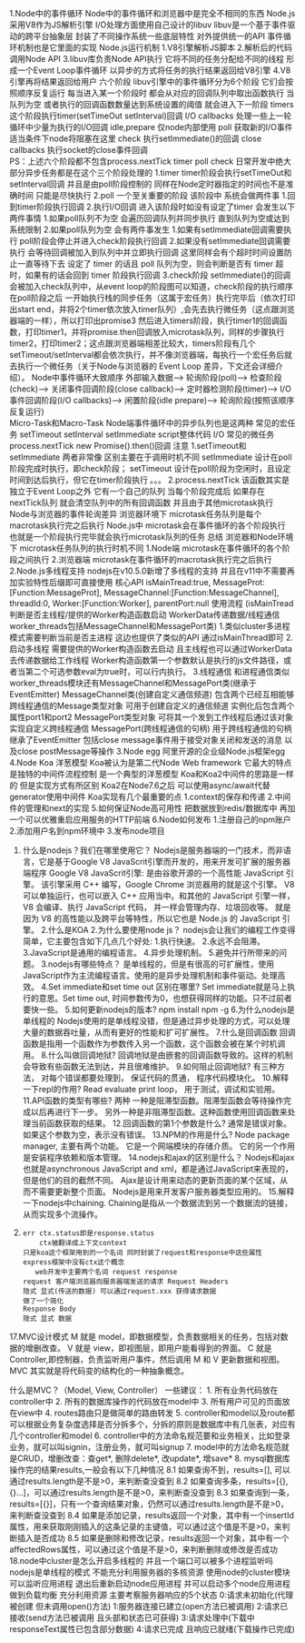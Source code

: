 1.Node中的事件循环
    Node中的事件循环和浏览器中是完全不相同的东西
    Node.js采用V8作为JS解析引擎
    I/O处理方面使用自己设计的libuv 
    libuv是一个基于事件驱动的跨平台抽象层
    封装了不同操作系统一些底层特性
    对外提供统一的API 事件循环机制也是它里面的实现
    Node.js运行机制
        1.V8引擎解析JS脚本
        2.解析后的代码 调用Node API
        3.libuv库负责Node API执行 它将不同的任务分配给不同的线程 形成一个Event Loop事件循环 以异步的方式将任务的执行结果返回给V8引擎
        4.V8引擎再将结果返回给用户
    六个阶段
        libuv引擎中的事件循环分为6个阶段 它们会按照顺序反复运行
        每当进入某一个阶段时 都会从对应的回调队列中取出函数执行
        当队列为空 或者执行的回调函数数量达到系统设置的阈值 就会进入下一阶段
        timers
            这个阶段执行timer(setTimeOut setInterval)回调 
        I/O callbacks
            处理一些上一轮循环中少量为执行的I/O回调
        idle,prepare
            仅node内部使用
        poll
            获取新的I/O事件 适当条件下node将阻塞在这里
        check
            执行setImmediate()的回调
        close callbacks
            执行socket的close事件回调   
        PS：上述六个阶段都不包含process.nextTick
        timer poll check 日常开发中绝大部分异步任务都是在这个三个阶段处理的
            1.timer 
            timer阶段会执行setTimeOut和setInterval回调 并且是由poll阶段控制的 同样在Node定时器指定的时间也不是准确时间 只能是尽快执行
            2.poll
                一个至关重要的阶段 该阶段中
                系统会做两件事
                1.回到timer阶段执行回调
                2.执行I/O回调
                    进入该阶段时如没有设定了timer 会发生以下两件事情
                    1.如果poll队列不为空 会遍历回调队列并同步执行 直到队列为空或达到系统限制
                    2.如果poll队列为空 会有两件事发生
                        1.如果有setImmediate回调需要执行 poll阶段会停止并进入check阶段执行回调
                        2.如果没有setImmediate回调需要执行 会等待回调被加入到队列中并立即执行回调
                        这里同样会有个超时时间设置防止一直等待下去
                设定了 timer 的话且 poll 队列为空，则会判断是否有 timer 超时，如果有的话会回到 timer 阶段执行回调
            3.check阶段
                setImmediate()的回调会被加入check队列中，从event loop的阶段图可以知道，check阶段的执行顺序在poll阶段之后
                    一开始执行栈的同步任务（这属于宏任务）执行完毕后（依次打印出start end，并将2个timer依次放入timer队列）,会先去执行微任务（这点跟浏览器端的一样），所以打印出promise3
                    然后进入timers阶段，执行timer1的回调函数，打印timer1，并将promise.then回调放入microtask队列，同样的步骤执行timer2，打印timer2；这点跟浏览器端相差比较大，timers阶段有几个setTimeout/setInterval都会依次执行，并不像浏览器端，每执行一个宏任务后就去执行一个微任务（关于Node与浏览器的 Event Loop 差异，下文还会详细介绍）。
    Node中事件循环大致顺序
        外部输入数据-->
        轮询阶段(poll)-->
        检查阶段(check)-->
        关闭事件回调阶段(close callback)-->
        定时器检测阶段(timer)-->
        I/O事件回调阶段(I/O callbacks)-->
        闲置阶段(idle prepare)-->
        轮询阶段(按照该顺序反复运行)        
    Micro-Task和Macro-Task
        Node端事件循环中的异步队列也是这两种
        常见的宏任务
            setTimeout setInterval setImmediate script整体代码 I/O
        常见的微任务
            process.nextTick new Promise().then()回调
    注意
        1.setTimeout和setImmediate
            两者非常像 区别主要在于调用时机不同
            setImmediate 设计在poll阶段完成时执行，即check阶段；
            setTimeout 设计在poll阶段为空闲时，且设定时间到达后执行，但它在timer阶段执行
            。。。
        2.process.nextTick
            该函数其实是独立于Event Loop之外 它有一个自己的队列 当每个阶段完成后 如果存在nextTick队列 就会清空队列中的所有回调函数 并且由于其他microtask执行
    Node与浏览器的事件轮询差异
        浏览器环境下
            microtask任务队列是每个macrotask执行完之后执行
            Node.js中 microtask会在事件循环的各个阶段执行 也就是一个阶段执行完毕就会执行microtask队列的任务
    总结
        浏览器和Node环境下 microtask任务队列的执行时机不同
        1.Node端 microtask在事件循环的各个阶段之间执行
        2.浏览器端 microtask在事件循环的macrotask执行完之后执行
2.Node.js多线程支持
    nodejs在v10.5.0新增了多线程的支持 并且在v11中不需要再加实验特性后缀即可直接使用
    核心API
        isMainTread:true,
        MessageProt:[Function:MessageProt],
        MessageChannel:[Function:MessageChannel],
        threadId:0,
        Worker:[Function:Worker],
        parentPort:null
    使用流程
    (isMainTread判断是否主线程/提供的Worker构造函数启动 WorkerData传递数据/线程通信 worker_threads包括MessageChannel和MessagePort类)
        1.类似cluster多进程模式需要判断当前是否主进程 这边也提供了类似的API 通过isMainThread即可
        2.启动多线程 需要提供的Worker构造函数去启动 且主线程也可以通过WorkerData去传递数据给工作线程
        Worker构造函数第一个参数默认是执行的js文件路径，或者当第二个可选参数eval为true时，可以行内执行。
        3.线程通信 和进程通信类似
            worker_threads模块还有MessageChannel和MessagePort类(继承于EventEmitter)
            MessageChannel类(创建自定义通信频道)
                包含两个已经互相能够跨线程通信的Message类型对象 可用于创建自定义的通信频道 实例化后包含两个属性port1和port2 MessagePort类型对象 可将其一个发到工作线程后通过该对象实现自定义跨线程通信
            MessagePort(跨线程通信的句柄)
                用于跨线程通信的句柄 继承了EventEmitter 包括close message事件用于接受对象关闭和发送的消息 以及close postMessage等操作
3.Node egg
    阿里开源的企业级Node.js框架egg
4.Node Koa 洋葱模型
    Koa被认为是第二代Node Web framework
    它最大的特点是独特的中间件流程控制 是一个典型的洋葱模型
    Koa和Koa2中间件的思路是一样的 但是实现方式有所区别
    Koa2在Node7.6之后 可以使用async/await代替generator使用中间件 
    Koa实现有几个最重要的点
        1.context的保存和传递
        2.中间件的管理和next的实现
5.如何保证Node高可用性
    把数据放到redis/数据库中
    再加一个可以优雅重启应用服务的HTTP前端
6.Node如何发布
    1.注册自己的npm账户
    2.添加用户名到npm环境中
    3.发布node项目
1. 什么是nodejs？我们在哪里使用它？
    Nodejs是服务器端的一门技术，而非语言，它是基于Google V8 JavaScrit引擎而开发的，用来开发可扩展的服务器端程序
    Google V8 JavaScrit引擎:
    是由谷歌开源的一个高性能 JavaScript 引擎。
    该引擎采用 C++ 编写，Google Chrome 浏览器用的就是这个引擎。
    V8 可以单独运行，也可以嵌入 C++ 应用当中。和其他的 JavaScript 引擎一样，
    V8 会编译、执行 JavaScript 代码，
    并一样会管理内存、垃圾回收等。
    就是因为 V8 的高性能以及跨平台等特性，所以它也是 Node.js 的 JavaScript 引擎。
2.什么是KOA
2.为什么要使用node js？
    nodejs会让我们的编程工作变得简单，它主要包含如下几点几个好处:
    1.执行快速。
    2.永远不会阻滞。
    3.JavaScript是通用的编程语言。
    4.异步处理机制。
    5.避免并行所带来的问题。
3.nodejs有哪些特点？
    是单线程的，但是有很高的可扩展性，使用JavaScript作为主流编程语言。使用的是异步处理机制和事件驱动。处理高效。
4.Set immediate和set time out 区别在哪里?
    Set immediate就是马上执行的意思。Set time out, 时间参数传为0，也想获得同样的功能。只不过前者要快一些。
5.如何更新nodejs的版本?
    npm install npm -g
6.为什么nodejs是单线程的
    Nodejs使用的是单线程没错，但是通过异步处理的方式，可以处理大量的数据吞吐量，从而有更好的性能和扩可扩展性。
7.什么是回调函数
    回调函数是指用一个函数作为参数传入另一个函数，这个函数会被在某个时机调用。
8.什么叫做回调地狱?
    回调地狱是由嵌套的回调函数导致的。这样的机制会导致有些函数无法到达，并且很难维护。
9.如何阻止回调地狱?
    有三种方法， 对每个错误都要处理到， 保证代码的贯通， 程序代码模块化。
10.解释一下repl的作用?
    Read evaluate print loop， 用于测试，调试和实验用。
11.API函数的类型有哪些?
    两种
    一种是阻滞型函数。阻滞型函数会等待操作完成以后再进行下一步。
    另外一种是非阻滞型函数。这种函数使用回调函数来处理当前函数获取的结果。
12.回调函数的第1个参数是什么?
    通常是错误对象。如果这个参数为空，表示没有错误。
13.NPM的作用是什么?
    Node package manager, 主要有两个功能。
        它是一个网端模块的存储介质。
        它的另一个作用是安装程序依赖和版本管理。
14.nodejs和ajax的区别是什么？
    Nodejs和ajax也就是asynchronous JavaScript and xml，都是通过JavaScript来表现的，但是他们的目的截然不同。
        Ajax是设计用来动态的更新页面的某个区域，从而不需要更新整个页面。
    Nodejs是用来开发客户服务器类型应用的。
15.解释一下nodejs中chaining.
    Chaining是指从一个数据流到另一个数据流的链接，从而实现多个流操作。
16.
        err ctx.status即是response.status
            ctx被翻译成上下文context 
        只是koa这个框架用到的一个名词 同时封装了request和response中这些属性
        express框架中没有ctx这个概念
           web开发中主要两个名词 request response
        request 客户端浏览器向服务器端发送的请求 Request Headers
        隐式 显式(传送的数据) 可以通过request.xxx 获得请求数据
        做了一个简化
        Response Body
        隐式 显式 数据
17.MVC设计模式
    M 就是 model，即数据模型，负责数据相关的任务，包括对数据的增删改查。
    V 就是 view，即视图层，即用户能看得到的界面。
    C 就是 Controller,即控制器，负责监听用户事件，然后调用 M 和 V 更新数据和视图。
    MVC 其实就是将代码变的结构化的一种抽象概念。

什么是MVC？（Model, View, Controller）
                一些建议：
                1. 所有业务代码放在controller中
                2. 所有的数据库操作的代码放在model中
                3. 所有用户可见的页面放在view中
                4. routes路由只是做简单的路由转发
                5. controller和model以及route都可以根据业务复杂度选择是否分拆多个，分拆的原则是数据库中有几张表，对应有几个controller和model
                6. controller中的方法命名规范要和业务相关，比如登录业务，就可以叫signin，注册业务，就可叫signup
                7. model中的方法命名规范就是CRUD，增删改查：查get*, 删除delete*, 改update*, 增save*
                8. mysql数据库操作完的结果results,一般会有以下几种情况
                    8.1 如果查询不到，results=[], 可以通过results.length是不是>0，来判断查没查到
                    8.2 如果查询多条，results=[{},{}...]，可以通过results.length是不是>0，来判断查没查到
                    8.3 如果查询到一条，results=[{}]，只有一个查询结果对象，仍然可以通过results.length是不是>0，来判断查没查到
                    8.4 如果是添加记录，results返回一个对象，其中有一个insertId属性，用来获取刚刚插入的这条记录的主键值，可以通过这个值是不是>0，来判断插入是否成功
                    8.5 如果是删除和修改记录，results返回一个对象，其中有一个affectedRows属性，可以通过这个值是不是>0，来判断删除或修改是否成功
18.node中cluster是怎么开启多线程的 并且一个端口可以被多个进程监听吗
    nodejs是单线程的模式 不能充分利用服务器的多核资源
    使用node的cluster模块可以监听应用进程
    退出后重新启动node应用进程 并可以启动多个node应用进程
    做到负载均衡 充分利用资源
    主要考察服务器响应的5个状态
        0:请求未初始化(代理被创建 但未调用open()方法)
        1:服务器连接已建立(open方法已被调用)
        2:请求已接收(send方法已被调用 且头部和状态已可获得)
        3:请求处理中(下载中 responseText属性已包含部分数据)
        4:请求已完成 且响应已就绪(下载操作已完成)